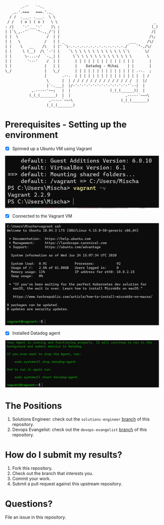 ```       
       .-'`   `'-.
   _,.'.===   ===.'.,_
  / /  .___. .___.  \ \
 / /   ( o ) ( o )   \ \                                            _
: /|    '-'___'-'    |\ ;                                          (_)
| |`\_,.-'`   `"-.,_/'| |                                          /|
| |  \             /  | |                                         /\;
| |   \           /   | | _                              ___     /\/
| |    \   __    /\   | |' `\-.-.-.-.-.-.-.-.-.-.-.-.-./`   `"-,/\/ 
| |     \ (__)  /\ `-'| |    `\ \ \ \ \ \ \ \ \ \ \ \ \`\       \/
| |      \-...-/  `-,_| |      \`\ \ \ \ \ \ \ \ \ \ \ \ \       \
| |       '---'    /  | |       | | | | | | | | | | | | | |       |
| |               |   | |       |    Datadog - Mihai    | |       |
\_/               |   \_/       | | | | | | | | | | | | | | .--.  ;
                  |       .--.  | | | | | | | | | | | | | | |  | /
                   \      |  | / / / / / / / / / / / / / /  |  |/
                   |`-.___|  |/-'-'-'-'-'-'-'-'-'-'-'-'-'`--|  |
            ,.-----'~~;   |  |                  (_(_(______)|  |
           (_(_(_______)  |  |                         ,-----`~~~\
                    ,-----`~~~\                      (_(_(_______)
                   (_(_(_______)

```
# Prerequisites - Setting up the environment

- [x] Spinned up a Ubuntu VM using Vagrant

![prerequisites](screens/screen1%20-%20vagrantV1.PNG "Prerequisite 1")



- [x] Connected to the Vagrant VM

![prerequisites](screens/screen2%20-%20vagrantV2.PNG "Prerequisite 2")



- [x] Installed Datadog agent

![prerequisites](screens/screen3%20-%20runningAgent.PNG "Prerequisite 3")

# The Positions

1. Solutions Engineer: check out the `solutions-engineer` [branch](https://github.com/DataDog/hiring-engineers/tree/solutions-engineer) of this repository.
2. Devops Evangelist: check out the `devops-evangelist` [branch](https://github.com/DataDog/hiring-engineers/tree/devops-evangelist) of this repository.


# How do I submit my results?

1. Fork this repository.
2. Check out the branch that interests you.
3. Commit your work.
4. Submit a pull request against this upstream repository.

# Questions?
File an issue in this repository.
